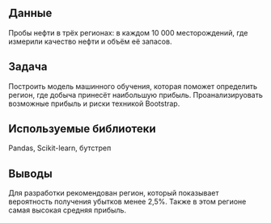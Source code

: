 ## Данные
Пробы нефти в трёх регионах: в каждом 10 000 месторождений, где измерили качество нефти и объём её запасов.

## Задача
Построить модель машинного обучения, которая поможет определить регион, где добыча принесёт наибольшую прибыль. Проанализируовать возможные прибыль и риски техникой Bootstrap.

## Используемые библиотеки
Pandas, Scikit-learn, бутстреп

## Выводы
Для разработки рекомендован регион, который показывает вероятность получения убытков менее 2,5%. Также в этом регионе самая высокая средняя прибыль.
